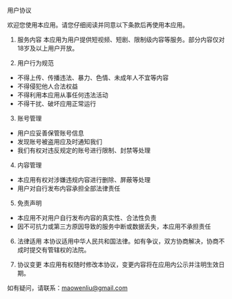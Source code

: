 用户协议

欢迎您使用本应用。请您仔细阅读并同意以下条款后再使用本应用。

1. 服务内容
本应用为用户提供短视频、短剧、限制级内容等服务。部分内容仅对18岁及以上用户开放。

2. 用户行为规范
- 不得上传、传播违法、暴力、色情、未成年人不宜等内容
- 不得侵犯他人合法权益
- 不得利用本应用从事任何违法活动
- 不得干扰、破坏应用正常运行

3. 账号管理
- 用户应妥善保管账号信息
- 发现账号被盗用应及时通知我们
- 我们有权对违反规定的账号进行限制、封禁等处理

4. 内容管理
- 本应用有权对涉嫌违规内容进行删除、屏蔽等处理
- 用户对自行发布内容承担全部法律责任

5. 免责声明
- 本应用不对用户自行发布内容的真实性、合法性负责
- 因不可抗力或第三方原因导致的服务中断或数据丢失，本应用不承担责任

6. 法律适用
本协议适用中华人民共和国法律。如有争议，双方协商解决，协商不成时提交有管辖权的法院。

7. 协议变更
本应用有权随时修改本协议，变更内容将在应用内公示并注明生效日期。

如有疑问，请联系：maowenliu@gmail.com
